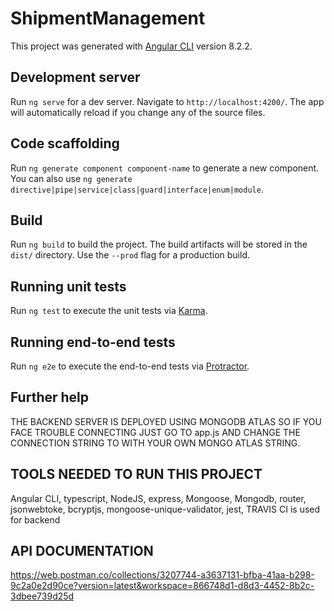 # ShipmentManagement

This project was generated with [Angular CLI](https://github.com/angular/angular-cli) version 8.2.2.

## Development server

Run `ng serve` for a dev server. Navigate to `http://localhost:4200/`. The app will automatically reload if you change any of the source files.

## Code scaffolding

Run `ng generate component component-name` to generate a new component. You can also use `ng generate directive|pipe|service|class|guard|interface|enum|module`.

## Build

Run `ng build` to build the project. The build artifacts will be stored in the `dist/` directory. Use the `--prod` flag for a production build.

## Running unit tests

Run `ng test` to execute the unit tests via [Karma](https://karma-runner.github.io).

## Running end-to-end tests

Run `ng e2e` to execute the end-to-end tests via [Protractor](http://www.protractortest.org/).

## Further help

THE BACKEND SERVER IS DEPLOYED USING MONGODB ATLAS SO IF YOU FACE TROUBLE CONNECTING JUST GO TO app.js AND CHANGE THE CONNECTION STRING TO WITH YOUR OWN MONGO ATLAS STRING.


## TOOLS NEEDED TO RUN THIS PROJECT
  Angular CLI,
  typescript,
  NodeJS,
  express,
  Mongoose,
  Mongodb,
  router,
  jsonwebtoke,
  bcryptjs,
  mongoose-unique-validator,
  jest,
  TRAVIS CI is used for backend
  
  

## API DOCUMENTATION
https://web.postman.co/collections/3207744-a3637131-bfba-41aa-b298-9c2a0e2d90ce?version=latest&workspace=866748d1-d8d3-4452-8b2c-3dbee739d25d
